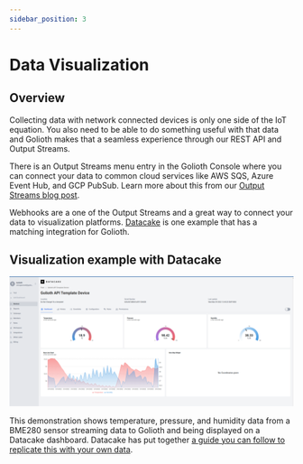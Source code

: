 ```yaml
---
sidebar_position: 3
---
```


# Data Visualization

## Overview

Collecting data with network connected devices is only one side of the IoT equation. You also need to be able to do something useful with that data and Golioth makes that a seamless experience through our REST API and Output Streams.

There is an Output Streams menu entry in the Golioth Console where you can connect your data to common cloud services like AWS SQS, Azure Event Hub, and GCP PubSub. Learn more about this from our [Output Streams blog post](https://blog.golioth.io/output-streams-are-the-firehose-of-data-to-your-chosen-platform/).

Webhooks are a one of the Output Streams and a great way to connect your data to visualization platforms. [Datacake](https://datacake.co/) is one example that has a matching integration for Golioth.

## Visualization example with Datacake

![Datacake dashboard showing data from a Golioth device](assets/datacake-golioth-dashboard.png)

This demonstration shows temperature, pressure, and humidity data from a BME280 sensor streaming data to Golioth and being displayed on a Datacake dashboard. Datacake has put together [a guide you can follow to replicate this with your own data](https://docs.datacake.de/integrations/golioth).
